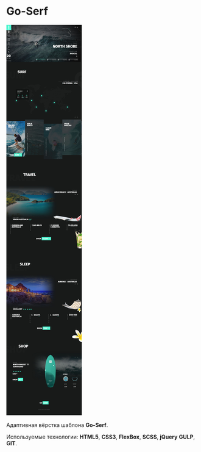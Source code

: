 # Go-Serf

![Go-Serf - Entire-Page](Go-Serf.jpg)

Адаптивная вёрстка шаблона **Go-Serf**.

Используемые технологии: **HTML5**, **CSS3**, **FlexBox**, **SCSS**, **jQuery** **GULP**, **GIT**.
